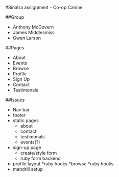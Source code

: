 
#Sinatra assignment - Co-op Canine

##Group
* Anthony McGovern
* James Middlesmiss
* Gwen Larson

##Pages
* About
* Events
* Browse
* Profile
* Sign Up
* Contact
* Testimonals


##Issues
* Nav bar
* footer
* static pages
  * about
  * contact
  * testimonals
  * events(?)
* sign-up page
  * create/style form
  * ruby form backend
* profile layout
  *ruby hooks
*browse
  *ruby hooks
* mandrill setup
